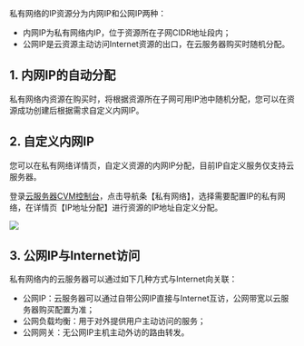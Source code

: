 私有网络的IP资源分为内网IP和公网IP两种：

- 内网IP为私有网络内IP，位于资源所在子网CIDR地址段内；
- 公网IP是云资源主动访问Internet资源的出口，在云服务器购买时随机分配。

## 1. 内网IP的自动分配

私有网络内资源在购买时，将根据资源所在子网可用IP池中随机分配，您可以在资源成功创建后根据需求自定义内网IP。

## 2. 自定义内网IP

您可以在私有网络详情页，自定义资源的内网IP分配，目前IP自定义服务仅支持云服务器。

登录[云服务器CVM控制台](http://console.tce.fsphere.cn/)，点击导航条【私有网络】，选择需要配置IP的私有网络，在详情页【IP地址分配】进行资源的IP地址自定义分配。

 ![](http://imgcache.tce.fsphere.cn/static/mccdn.qcloud.com/img567fa3aadabb8.png)
 
## 3. 公网IP与Internet访问

私有网络内的云服务器可以通过如下几种方式与Internet向关联：

- 公网IP：云服务器可以通过自带公网IP直接与Internet互访，公网带宽以云服务器购买配置为准；
- 公网负载均衡：用于对外提供用户主动访问的服务；
- 公网网关：无公网IP主机主动外访的路由转发。